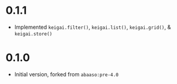 # 0.1.1

- Implemented `keigai.filter()`, `keigai.list()`, `keigai.grid()`, & `keigai.store()`

# 0.1.0

- Initial version, forked from `abaaso:pre-4.0`
